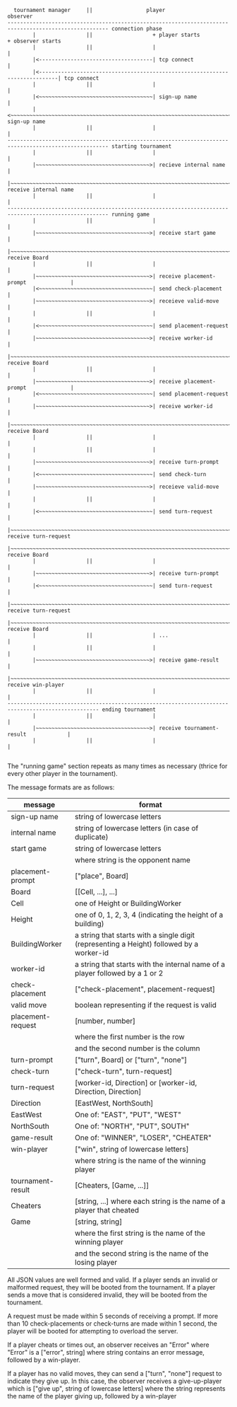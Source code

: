 ```
  tournament manager     ||                 player                                 observer
------------------------------------------------------------------------------------------------------ connection phase
        |                ||                   + player starts                         + observer starts
        |                ||                   |                                       |
        |<------------------------------------| tcp connect                           |
        |<----------------------------------------------------------------------------| tcp connect
        |                ||                   |                                       |
        |<~~~~~~~~~~~~~~~~~~~~~~~~~~~~~~~~~~~~| sign-up name                          |
        |<~~~~~~~~~~~~~~~~~~~~~~~~~~~~~~~~~~~~~~~~~~~~~~~~~~~~~~~~~~~~~~~~~~~~~~~~~~~~| sign-up name
        |                ||                   |                                       |
------------------------------------------------------------------------------------------------------ starting tournament
        |                ||                   |                                       |
        |~~~~~~~~~~~~~~~~~~~~~~~~~~~~~~~~~~~~>| recieve internal name                 |
        |~~~~~~~~~~~~~~~~~~~~~~~~~~~~~~~~~~~~~~~~~~~~~~~~~~~~~~~~~~~~~~~~~~~~~~~~~~~~>| receive internal name
        |                ||                   |                                       |
------------------------------------------------------------------------------------------------------ running game
        |                ||                   |                                       |
        |~~~~~~~~~~~~~~~~~~~~~~~~~~~~~~~~~~~~>| receive start game                    |
        |~~~~~~~~~~~~~~~~~~~~~~~~~~~~~~~~~~~~~~~~~~~~~~~~~~~~~~~~~~~~~~~~~~~~~~~~~~~~>| receive Board
        |                ||                   |                                       |
        |~~~~~~~~~~~~~~~~~~~~~~~~~~~~~~~~~~~~>| receive placement-prompt              |
        |<~~~~~~~~~~~~~~~~~~~~~~~~~~~~~~~~~~~~| send check-placement                  |
        |~~~~~~~~~~~~~~~~~~~~~~~~~~~~~~~~~~~~>| receieve valid-move                   |
        |                ||                   |                                       |
        |<~~~~~~~~~~~~~~~~~~~~~~~~~~~~~~~~~~~~| send placement-request                |
        |~~~~~~~~~~~~~~~~~~~~~~~~~~~~~~~~~~~~>| receive worker-id                     |
        |~~~~~~~~~~~~~~~~~~~~~~~~~~~~~~~~~~~~~~~~~~~~~~~~~~~~~~~~~~~~~~~~~~~~~~~~~~~~>| receive Board
        |                ||                   |                                       |
        |~~~~~~~~~~~~~~~~~~~~~~~~~~~~~~~~~~~~>| receive placement-prompt              |
        |<~~~~~~~~~~~~~~~~~~~~~~~~~~~~~~~~~~~~| send placement-request                |
        |~~~~~~~~~~~~~~~~~~~~~~~~~~~~~~~~~~~~>| receive worker-id                     |
        |~~~~~~~~~~~~~~~~~~~~~~~~~~~~~~~~~~~~~~~~~~~~~~~~~~~~~~~~~~~~~~~~~~~~~~~~~~~~>| receive Board
        |                ||                   |                                       |
        |                ||                   |                                       |
        |~~~~~~~~~~~~~~~~~~~~~~~~~~~~~~~~~~~~>| receive turn-prompt                   |
        |<~~~~~~~~~~~~~~~~~~~~~~~~~~~~~~~~~~~~| send check-turn                       |
        |~~~~~~~~~~~~~~~~~~~~~~~~~~~~~~~~~~~~>| receieve valid-move                   |
        |                ||                   |                                       |
        |<~~~~~~~~~~~~~~~~~~~~~~~~~~~~~~~~~~~~| send turn-request                     |
        |~~~~~~~~~~~~~~~~~~~~~~~~~~~~~~~~~~~~~~~~~~~~~~~~~~~~~~~~~~~~~~~~~~~~~~~~~~~~>| receive turn-request
        |~~~~~~~~~~~~~~~~~~~~~~~~~~~~~~~~~~~~~~~~~~~~~~~~~~~~~~~~~~~~~~~~~~~~~~~~~~~~>| receive Board
        |                ||                   |                                       |
        |~~~~~~~~~~~~~~~~~~~~~~~~~~~~~~~~~~~~>| receive turn-prompt                   |
        |<~~~~~~~~~~~~~~~~~~~~~~~~~~~~~~~~~~~~| send turn-request                     |
        |~~~~~~~~~~~~~~~~~~~~~~~~~~~~~~~~~~~~~~~~~~~~~~~~~~~~~~~~~~~~~~~~~~~~~~~~~~~~>| receive turn-request
        |~~~~~~~~~~~~~~~~~~~~~~~~~~~~~~~~~~~~~~~~~~~~~~~~~~~~~~~~~~~~~~~~~~~~~~~~~~~~>| receive Board
        |                ||                   | ...                                   |
        |                ||                   |                                       |
        |~~~~~~~~~~~~~~~~~~~~~~~~~~~~~~~~~~~~>| receive game-result                   |
        |~~~~~~~~~~~~~~~~~~~~~~~~~~~~~~~~~~~~~~~~~~~~~~~~~~~~~~~~~~~~~~~~~~~~~~~~~~~~>| receive win-player
        |                ||                   |                                       |
--------------------------------------------------------------------------------------------------- ending tournament
        |                ||                   |                                       |
        |~~~~~~~~~~~~~~~~~~~~~~~~~~~~~~~~~~~~>| receive tournament-result             |
        |                ||                   |                                       |
        
```
The "running game" section repeats as many times as necessary (thrice for every other player in the tournament).

The message formats are as follows:

|  message                   | format                             |
| -------------------------- | ---------------------------------- |
| sign-up name               | string of lowercase letters        |
| internal name              | string of lowercase letters (in case of duplicate) |
| start game                 | string of lowercase letters        |
|                            | where string is the opponent name  |
| placement-prompt           | ["place", Board]                   |
| Board                      | [[Cell, ...], ...]                 |
| Cell                       | one of Height or BuildingWorker    |
| Height                     | one of 0, 1, 2, 3, 4 (indicating the height of a building) |
| BuildingWorker             | a string that starts with a single digit (representing a Height) followed by a worker-id |
| worker-id                  | a string that starts with the internal name of a player followed by a 1 or 2 |
| check-placement            | ["check-placement", placement-request] |
| valid move                 | boolean representing if the request is valid |
| placement-request          | [number, number]                   |
|                            | where the first number is the row  |
|                            | and the second number is the column|
| turn-prompt                | ["turn", Board] or ["turn", "none"] |
| check-turn                 | ["check-turn", turn-request]       |
| turn-request               | [worker-id, Direction] or [worker-id, Direction, Direction] |
| Direction                  | [EastWest, NorthSouth]             |
| EastWest                   | One of: "EAST", "PUT", "WEST"      |
| NorthSouth                 | One of: "NORTH", "PUT", SOUTH"     |
| game-result                | One of: "WINNER", "LOSER", "CHEATER" |
| win-player                 | ["win", string of lowercase letters] |
|                            | where string is the name of the winning player |
| tournament-result          | [Cheaters, [Game, ...]]            |
| Cheaters                   | [string, ...] where each string is the name of a player that cheated|
| Game                       | [string, string]                   |
|                            | where the first string is the name of the winning player |
|                            | and the second string is the name of the losing player |

All JSON values are well formed and valid. 
If a player sends an invalid or malformed request, they will be booted from the tournament.
If a player sends a move that is considered invalid, they will be booted from the tournament.

A request must be made within 5 seconds of receiving a prompt.
If more than 10 check-placements or check-turns are made within 1 second, the player will be booted
for attempting to overload the server.

If a player cheats or times out, an observer receives an "Error" where "Error" is a ["error", string] where string 
contains an error message, followed by a win-player.

If a player has no valid moves, they can send a ["turn", "none"] request to indicate they give up.
In this case, the observer receives a give-up-player which is ["give up", string of lowercase letters] where
the string represents the name of the player giving up, followed by a win-player